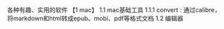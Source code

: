 各种有趣、实用的软件
【1 mac】
1.1 mac基础工具
1.1.1 convert : 通过calibre，将markdown和html转成epub、mobi、pdf等格式文档
1.2 编辑器
